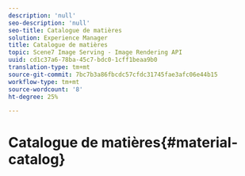 ```yaml
---
description: 'null'
seo-description: 'null'
seo-title: Catalogue de matières
solution: Experience Manager
title: Catalogue de matières
topic: Scene7 Image Serving - Image Rendering API
uuid: cd1c37a6-78ba-45c7-bdc0-1cff1beaa9b0
translation-type: tm+mt
source-git-commit: 7bc7b3a86fbcdc57cfdc31745fae3afc06e44b15
workflow-type: tm+mt
source-wordcount: '8'
ht-degree: 25%

---
```



# Catalogue de matières{#material-catalog}

